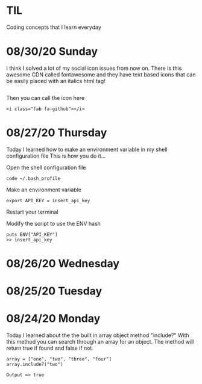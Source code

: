 # TIL
Coding concepts that I learn everyday
# 08/30/20 Sunday
I think I solved a lot of my social icon issues from now on. There is this awesome CDN called fontawesome and they have text based icons that can be easily placed with an italics html tag!

```

```

Then you can call the <github> icon here
```
<i class="fab fa-github"></i>
```

# 08/27/20 Thursday
Today I learned how to make an environment variable in my shell configuration file
This is how you do it...

Open the shell configuration file
```
code ~/.bash_profile
```
Make an environment variable
```
export API_KEY = insert_api_key
```
Restart your terminal

Modify the script to use the ENV hash
```
puts ENV["API_KEY"]
>> insert_api_key
```

# 08/26/20 Wednesday

# 08/25/20 Tuesday

# 08/24/20 Monday
Today I learned about the the built in array object method "include?"
With this method you can search through an array for an object.
The method will return true if found and false if not.

```
array = ["one", "two", "three", "four"]
array.include?("two")

Output => true
```
